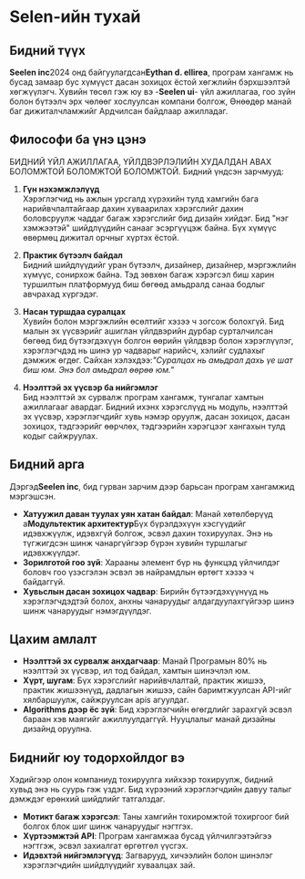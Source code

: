 # Selen-ийн тухай

## Бидний түүх

**Seelen inc**2024 онд байгуулагдсан**Eythan d. ellirea**, програм хангамж нь
бусад замаар бус хүмүүст дасан зохицох ёстой хөгжлийн бэрхшээлтэй хөгжүүлэгч.
Хувийн төсөл гэж юу вэ -**Seelen ui**- үйл ажиллагаа, гоо зүйн болон бүтээлч эрх
чөлөөг хослуулсан компани болгож, Өнөөдөр манай баг дижиталчламжийг Ардчилсан
байдлаар ажилладаг.

## Философи ба үнэ цэнэ

БИДНИЙ ҮЙЛ АЖИЛЛАГАА, ҮЙЛДВЭРЛЭЛИЙН ХУДАЛДАН АВАХ БОЛОМЖТОЙ БОЛОМЖТОЙ БОЛОМЖТОЙ.
Бидний үндсэн зарчмууд:

1. **Гүн нэхэмжлэлүүд**\
   Хэрэглэгчид нь ажлын урсгалд хүрэхийн тулд хамгийн бага нарийвчлалтайгаар
   дахин хуваарилах хэрэгслийг дахин боловсруулж чаддаг багаж хэрэгслийг бид
   дизайн хийдэг. Бид "нэг хэмжээтэй" шийдлүүдийн санааг эсэргүүцэж байна. Бүх
   хүмүүс өвөрмөц дижитал орчныг хүртэх ёстой.

2. **Практик бүтээлч байдал**\
   Бидний шийдлүүдийг уран бүтээлч, дизайнер, дизайнер, мэргэжлийн хүмүүс,
   сонирхож байна. Тэд зөвхөн багаж хэрэгсэл биш харин туршилтын платформууд биш
   бөгөөд амьдралд санаа бодлыг авчрахад хүргэдэг.

3. **Насан туршдаа суралцах**\
   Хувийн болон мэргэжлийн өсөлтийг хэзээ ч зогсож болохгүй. Бид малын эх
   үүсвэрийг ашиглан үйлдвэрийн дурбар сурталчилсан бөгөөд бид бүтээгдэхүүн
   болгон өөрийн үйлдвэр болон хэрэглүүлэг, хэрэглэгчдэд нь шинэ ур чадварыг
   нарийсч, хэлийг судлахыг дэмжиж өгдөг. Сайхан хэлэхдээ:_"Суралцах нь амьдрал
   дахь үе шат биш юм. Энэ бол амьдрал өөрөө юм."_

4. **Нээлттэй эх үүсвэр ба нийгэмлэг**\
   Бид нээлттэй эх сурвалж програм хангамж, тунгалаг хамтын ажиллагааг авардаг.
   Бидний ихэнх хэрэгслүүд нь модуль, нээлттэй эх үүсвэр, хэрэглэгчдийг хувь
   нэмэр оруулж, дасан зохицох, дасан зохицох, тэдгээрийг өөрчлөх, тэдгээрийн
   хэрэгцээг хангахын тулд кодыг сайжруулах.

## Бидний арга

Дэргэд**Seelen inc**, бид гурван зарчим дээр барьсан програм хангамжид
мэргэшсэн.

- **Хатуужил даван туулах уян хатан байдал**: Манай хөтөлбөрүүд a**Модультектик
  архитектур**Бүх бүрэлдэхүүн хэсгүүдийг идэвхжүүлж, идэвхгүй болгож, эсвэл
  дахин тохируулах. Энэ нь түгжигдсэн шинж чанаргүйгээр бүрэн хувийн туршлагыг
  идэвхжүүлдэг.
- **Зорилготой гоо зүй**: Харааны элемент бүр нь функцэд үйлчилдэг боловч гоо
  үзэсгэлэн эсвэл эв найрамдлын өртөгт хэзээ ч байдаггүй.
- **Хувьслын дасан зохицох чадвар**: Бирийн бүтээгдэхүүнүүд нь хэрэглэгчдэдтэй
  болох, анхны чанаруудыг алдагдуулахгүйгээр шинэ шинж чанаруудыг нэмэгдүүлдэг.

## Цахим амлалт

- **Нээлттэй эх сурвалж анхдагчаар**: Манай Програмын 80% нь нээлттэй эх үүсвэр,
  ил тод байдал, хамтын шинэчлэл юм.
- **Хүрт, шугам**: Бүх хэрэгслийг нарийвчлалтай, практик жишээ, практик
  жишээнүүд, дадлагын жишээ, сайн баримтжуулсан API-ийг хялбаршуулж, сайжруулсан
  apis агуулдаг.
- **Algorithms дээр ёс зүй**: Бид хэрэглэгчийн өгөгдлийг зарахгүй эсвэл бараан
  хэв маягийг ажиллуулдаггүй. Нууцлалыг манай дизайны дизайнд оруулна.

## Биднийг юу тодорхойлдог вэ

Хэдийгээр олон компаниуд тохируулга хийхээр тохируулж, бидний хувьд энэ нь суурь
гэж үздэг. Бид хүрээний хэрэглэгчдийн давуу талыг дэмждэг ерөнхий шийдлийг
татгалздаг.

- **Мотикт багаж хэрэгсэл**: Таны хамгийн тохиромжтой тохиргоог бий болгох блок
  шиг шинж чанаруудыг нэгтгэх.
- **Хүртээмжтэй API**: Програм хангамжаа бусад үйлчилгээтэйгээ нэгтгэж, эсвэл
  захиалгат өргөтгөл үүсгэх.
- **Идэвхтэй нийгэмлэгүүд**: Загварууд, хичээлийн болон шинэлэг хэрэглэгчдийн
  шийдлүүдийг хуваалцах зай.
